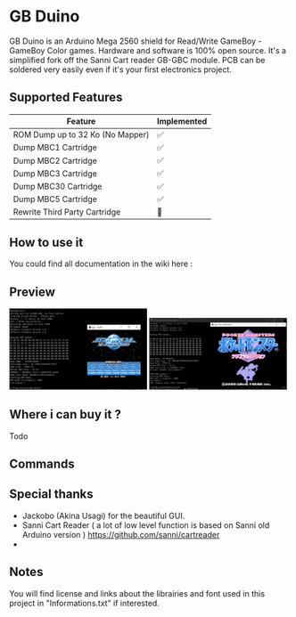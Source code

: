 # GB Duino

GB Duino is an Arduino Mega 2560 shield for Read/Write GameBoy - GameBoy Color games. 
Hardware and software is 100% open source.
It's a simplified fork off the Sanni Cart reader GB-GBC module.
PCB can be soldered very easily even if it's your first electronics project. 

Supported Features
-----

| Feature | Implemented |
| ------- | ----------- |
| ROM Dump up to 32 Ko (No Mapper)            | :white_check_mark: |
| Dump MBC1 Cartridge                         | :white_check_mark: |
| Dump MBC2 Cartridge                         | :white_check_mark: |
| Dump MBC3 Cartridge                         | :white_check_mark: |
| Dump MBC30 Cartridge                        | :white_check_mark: |
| Dump MBC5 Cartridge                         | :white_check_mark: |
| Rewrite Third Party Cartridge               | :arrows_counterclockwise: |

## How to use it

You could find all documentation in the wiki here :

## Preview


<img src="https://github.com/X-death25/GB_Duino/blob/main/github_gfx/gb_duino%20dump01.png" data-canonical-src="https://github.com/X-death25/GB_Duino/blob/main/github_gfx/gb_duino%20dump01.png" width="49%" /> 

<img src="https://github.com/X-death25/GB_Duino/blob/main/github_gfx/mbc30.PNG" data-canonical-src="https://github.com/X-death25/GB_Duino/blob/main/github_gfx/mbc30.PNG" width="49%" /> 

## Where i can buy it ?

Todo

## Commands



## Special thanks

- Jackobo (Akina Usagi) for the beautiful GUI.
- Sanni Cart Reader ( a lot of low level function is based on Sanni old Arduino version ) https://github.com/sanni/cartreader
- 

## Notes

You will find license and links about the librairies and font used in this project in "Informations.txt" if interested.
